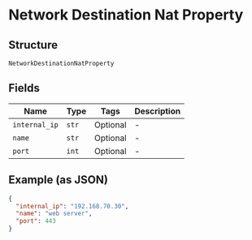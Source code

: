 
# Network Destination Nat Property

## Structure

`NetworkDestinationNatProperty`

## Fields

| Name | Type | Tags | Description |
|  --- | --- | --- | --- |
| `internal_ip` | `str` | Optional | - |
| `name` | `str` | Optional | - |
| `port` | `int` | Optional | - |

## Example (as JSON)

```json
{
  "internal_ip": "192.168.70.30",
  "name": "web server",
  "port": 443
}
```

